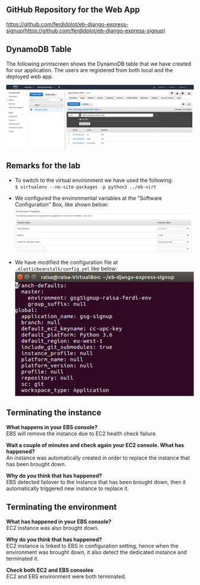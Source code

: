 ## GitHub Repository for the Web App ##

https://github.com/ferdidolot/eb-django-express-signup(https://github.com/ferdidolot/eb-django-express-signup)

## DynamoDB Table ##

The following printscreen shows the DynamoDB table that we have created for our application.
The users are registered from both local and the deployed web app.

![alt text](https://github.com/ferdidolot/CLOUD-COMPUTING-CLASS-2018/blob/master/Lab4/DynamoDB.png)


## Remarks for the lab ##

* To switch to the virtual environment we have used the following:<br/>
`$ virtualenv --no-site-packages -p python3 ../eb-virt`

* We configured the environmental variables at the "Software Configuration" Box, like shown below:
![alt text](https://github.com/ferdidolot/CLOUD-COMPUTING-CLASS-2018/blob/master/Lab4/EnvironmentalVariables.png)

* We have modified the configuration file at `.elasticbeanstalk/config.yml` like below:
![alt text](https://github.com/ferdidolot/CLOUD-COMPUTING-CLASS-2018/blob/master/Lab4/ConfigForElasticbeanstalk.png)

## Terminating the instance ##

**What happens in your EBS console?**<br/>
EBS will remove the instance due to EC2 health check failure.

**Wait a couple of minutes and check again your EC2 console. What has happened?**<br/>
An instance was automatically created in order to replace the instance that has been brought down.

**Why do you think that has happened?**<br/>
EBS detected failover to the instance that has been brought down, then it automatically triggered new instance to replace it.

## Terminating the environment ##

**What has happened in your EBS console?**<br/>
EC2 instance was also brought down. 

**Why do you think that has happened?**<br/>
EC2 instance is linked to EBS in configuration setting, hence when the environment was brought down, it also detect the dedicated instance and terminated it.

**Check both EC2 and EBS consoles**<br/>
EC2 and EBS environment were both terminated.
